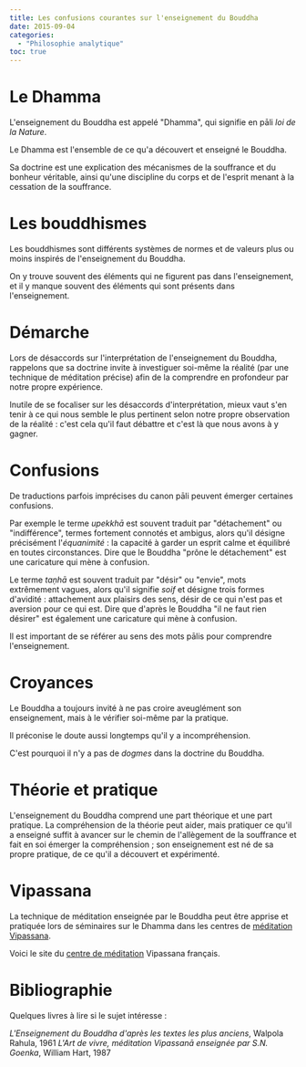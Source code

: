 ```yaml
---
title: Les confusions courantes sur l'enseignement du Bouddha
date: 2015-09-04
categories:
  - "Philosophie analytique"
toc: true
---
```


# Le Dhamma
L'enseignement du Bouddha est appelé "Dhamma", qui signifie en pāli *loi de la Nature*.

Le Dhamma est l'ensemble de ce qu'a découvert et enseigné le Bouddha.

Sa doctrine est une explication des mécanismes de la souffrance et du bonheur véritable, ainsi qu'une discipline du corps et de l'esprit menant à la cessation de la souffrance.

# Les bouddhismes
Les bouddhismes sont différents systèmes de normes et de valeurs plus ou moins inspirés de l'enseignement du Bouddha.

On y trouve souvent des éléments qui ne figurent pas dans l'enseignement, et il y manque souvent des éléments qui sont présents dans l'enseignement.

# Démarche
Lors de désaccords sur l'interprétation de l'enseignement du Bouddha, rappelons que sa doctrine invite à investiguer soi-même la réalité (par une technique de méditation précise) afin de la comprendre en profondeur par notre propre expérience.

Inutile de se focaliser sur les désaccords d'interprétation, mieux vaut s'en tenir à ce qui nous semble le plus pertinent selon notre propre observation de la réalité : c'est cela qu'il faut débattre et c'est là que nous avons à y gagner.

# Confusions
De traductions parfois imprécises du canon pāli peuvent émerger certaines confusions.

Par exemple le terme *upekkhā* est souvent traduit par "détachement" ou "indifférence", termes fortement connotés et ambigus, alors qu'il désigne précisément l'*équanimité* : la capacité à garder un esprit calme et équilibré en toutes circonstances. Dire que le Bouddha "prône le détachement" est une caricature qui mène à confusion.

Le terme *taṇhā* est souvent traduit par "désir" ou "envie", mots extrêmement vagues, alors qu'il signifie *soif* et désigne trois formes d'avidité : attachement aux plaisirs des sens, désir de ce qui n'est pas et aversion pour ce qui est. Dire que d'après le Bouddha "il ne faut rien désirer" est également une caricature qui mène à confusion.

Il est important de se référer au sens des mots pālis pour comprendre l'enseignement.

# Croyances
Le Bouddha a toujours invité à ne pas croire aveuglément son enseignement, mais à le vérifier soi-même par la pratique.

Il préconise le doute aussi longtemps qu'il y a incompréhension.

C'est pourquoi il n'y a pas de *dogmes* dans la doctrine du Bouddha.

# Théorie et pratique
L'enseignement du Bouddha comprend une part théorique et une part pratique. La compréhension de la théorie peut aider, mais pratiquer ce qu'il a enseigné suffit à avancer sur le chemin de l'allègement de la souffrance et fait en soi émerger la compréhension ; son enseignement est né de sa propre pratique, de ce qu'il a découvert et expérimenté.

# Vipassana
La technique de méditation enseignée par le Bouddha peut être apprise et pratiquée lors de séminaires sur le Dhamma dans les centres de [méditation Vipassana](https://www.dhamma.org/fr).

Voici le site du [centre de méditation](http://www.mahi.dhamma.org) Vipassana français.

# Bibliographie
Quelques livres à lire si le sujet intéresse :

*L'Enseignement du Bouddha d'après les textes les plus anciens*, Walpola Rahula, 1961
*L'Art de vivre, méditation Vipassanā enseignée par S.N. Goenka*, William Hart, 1987
